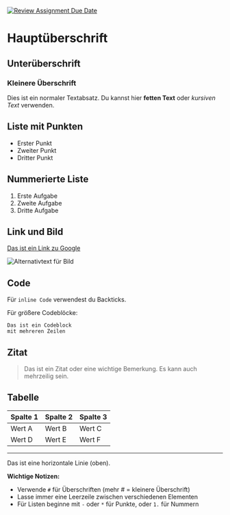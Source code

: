 [![Review Assignment Due Date](https://classroom.github.com/assets/deadline-readme-button-22041afd0340ce965d47ae6ef1cefeee28c7c493a6346c4f15d667ab976d596c.svg)](https://classroom.github.com/a/yqeFQCSs)





# Hauptüberschrift

## Unterüberschrift

### Kleinere Überschrift

Dies ist ein normaler Textabsatz. Du kannst hier **fetten Text** oder *kursiven Text* verwenden.

## Liste mit Punkten

- Erster Punkt
- Zweiter Punkt
- Dritter Punkt

## Nummerierte Liste

1. Erste Aufgabe
2. Zweite Aufgabe
3. Dritte Aufgabe

## Link und Bild

[Das ist ein Link zu Google](https://www.google.com)

![Alternativtext für Bild](bildurl.jpg)

## Code

Für `inline Code` verwendest du Backticks.

Für größere Codeblöcke:

```
Das ist ein Codeblock
mit mehreren Zeilen
```

## Zitat

> Das ist ein Zitat oder eine wichtige Bemerkung.
> Es kann auch mehrzeilig sein.

## Tabelle

| Spalte 1 | Spalte 2 | Spalte 3 |
|----------|----------|----------|
| Wert A   | Wert B   | Wert C   |
| Wert D   | Wert E   | Wert F   |

---

Das ist eine horizontale Linie (oben).

**Wichtige Notizen:**
- Verwende `#` für Überschriften (mehr # = kleinere Überschrift)
- Lasse immer eine Leerzeile zwischen verschiedenen Elementen
- Für Listen beginne mit `-` oder `*` für Punkte, oder `1.` für Nummern